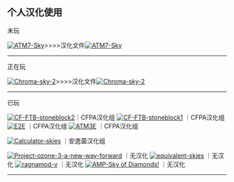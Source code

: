 ## 个人汉化使用

未玩

[![ATM7-Sky](https://img.shields.io/badge/CurseForge-AlltheMods7%20TotheSky%201.18.2-B54786)](https://www.curseforge.com/minecraft/modpacks/all-the-mods-7-to-the-sky)>>>>汉化文件[![ATM7-Sky](https://img.shields.io/badge/GitHub-AlltheMods7%20TotheSky%201.2.2-B54786)](https://github.com/Pasuu-Mc/ATM7-Sky-quest-CN/releases)

---------------------------------------------------------------------------------------------------------------




正在玩

[![Chroma-sky-2](https://img.shields.io/badge/CurseForge-Chroma%20Sky2%201.16.5-T6452)](https://www.curseforge.com/minecraft/modpacks/chroma-sky-2)>>>>汉化文件[![Chroma-sky-2](https://img.shields.io/badge/GitHub-Chroma%20Sky2%201.0.9-T6452)](https://github.com/Pasuu-Mc/Chroma-sky-2-quest-CN)


---------------------------------------------------------------------------------------------------------------


已玩
    
[![CF-FTB-stoneblock2](https://img.shields.io/badge/CF%20FTB%20石头世界2%201.2.2-f80)](https://www.curseforge.com/minecraft/modpacks/ftb-presents-stoneblock-2)｜CFPA汉化组
[![CF-FTB-stoneblock1](https://img.shields.io/badge/CF%20FTB%20石头世界1%201.2.2-f80)](https://www.curseforge.com/minecraft/modpacks/stoneblock)  ｜CFPA汉化组  
[![E2E](https://img.shields.io/badge/Curseforge%20E2E%201.2.2-f80)](https://www.curseforge.com/minecraft/modpacks/enigmatica2expert)  ｜CFPA汉化组
[![ATM3E](https://img.shields.io/badge/Curseforge%20ATM3E%201.2.2-f80)](https://www.curseforge.com/minecraft/modpacks/all-the-mods-3-expert)  ｜CFPA汉化组


[![Calculator-skies](https://img.shields.io/badge/Curseforge%20Calculator%20skies%201.2.2-f80)](https://www.curseforge.com/minecraft/modpacks/calculator-skies) ｜安逸菌汉化组


[![Project-ozone-3-a-new-way-forward](https://img.shields.io/badge/Curseforge%20臭氧3%201.2.2-f80)](https://www.curseforge.com/minecraft/modpacks/project-ozone-3-a-new-way-forward) ｜无汉化
[![equivalent-skies](https://img.shields.io/badge/Curseforge%20等价空岛%201.2.2-f80)](https://www.curseforge.com/minecraft/modpacks/equivalent-skies) ｜无汉化
[![ragnamod-v](https://img.shields.io/badge/Curseforge%20诸神黄昏5%201.2.2-f80)](https://www.curseforge.com/minecraft/modpacks/ragnamod-v) ｜无汉化
[![AMP-Sky of Diamonds!](https://img.shields.io/badge/Curseforge%20AMP%20钻石空岛%201.2.2-f80)](https://www.curseforge.com/minecraft/modpacks/awakening-sky-of-diamonds) ｜无汉化


---------------------------------------------------------------------------------------------------------------
